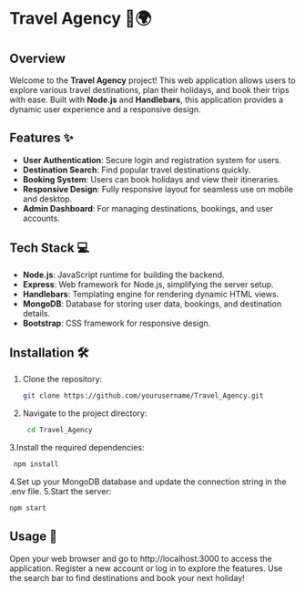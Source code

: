 # Travel Agency 🧳🌍

## Overview
Welcome to the **Travel Agency** project! This web application allows users to explore various travel destinations, plan their holidays, and book their trips with ease. Built with **Node.js** and **Handlebars**, this application provides a dynamic user experience and a responsive design.

## Features ✨
- **User Authentication**: Secure login and registration system for users.
- **Destination Search**: Find popular travel destinations quickly.
- **Booking System**: Users can book holidays and view their itineraries.
- **Responsive Design**: Fully responsive layout for seamless use on mobile and desktop.
- **Admin Dashboard**: For managing destinations, bookings, and user accounts.

## Tech Stack 💻
- **Node.js**: JavaScript runtime for building the backend.
- **Express**: Web framework for Node.js, simplifying the server setup.
- **Handlebars**: Templating engine for rendering dynamic HTML views.
- **MongoDB**: Database for storing user data, bookings, and destination details.
- **Bootstrap**: CSS framework for responsive design.

## Installation 🛠️
1. Clone the repository:
   ```bash
   git clone https://github.com/yourusername/Travel_Agency.git
   ```

2. Navigate to the project directory:
   ```bash
    cd Travel_Agency
   ```
3.Install the required dependencies:
  ```bash
   npm install
   ```
4.Set up your MongoDB database and update the connection string in the .env file.
5.Start the server:
```bash
npm start
```
## Usage 🚀
  Open your web browser and go to http://localhost:3000 to access the application.
  Register a new account or log in to explore the features.
  Use the search bar to find destinations and book your next holiday!
